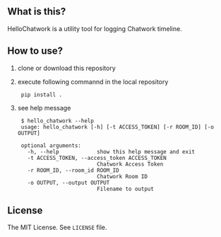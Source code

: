 ## What is this?

HelloChatwork is a utility tool for logging Chatwork timeline.

## How to use?

1. clone or download this repository

2. execute following commannd in the local repository

        pip install .

3. see help message

        $ hello_chatwork --help
        usage: hello_chatwork [-h] [-t ACCESS_TOKEN] [-r ROOM_ID] [-o OUTPUT]

        optional arguments:
          -h, --help            show this help message and exit
          -t ACCESS_TOKEN, --access_token ACCESS_TOKEN
                                Chatwork Access Token
          -r ROOM_ID, --room_id ROOM_ID
                                Chatwork Room ID
          -o OUTPUT, --output OUTPUT
                                Filename to output

## License

The MIT License. See `LICENSE` file.
